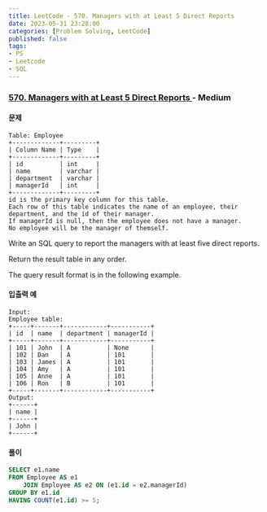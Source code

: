 ```yaml
---
title: LeetCode - 570. Managers with at Least 5 Direct Reports
date: 2023-05-31 23:28:00
categories: [Problem Solving, LeetCode]
published: false
tags:
- PS
- Leetcode
- SQL
---
```


### [ 570. Managers with at Least 5 Direct Reports ](https://leetcode.com/problems/managers-with-at-least-5-direct-reports) - Medium

#### 문제

```
Table: Employee
+-------------+---------+
| Column Name | Type    |
+-------------+---------+
| id          | int     |
| name        | varchar |
| department  | varchar |
| managerId   | int     |
+-------------+---------+
id is the primary key column for this table.
Each row of this table indicates the name of an employee, their department, and the id of their manager.
If managerId is null, then the employee does not have a manager.
No employee will be the manager of themself.
```

Write an SQL query to report the managers with at least five direct reports.

Return the result table in any order.

The query result format is in the following example.

#### 입출력 예
```
Input: 
Employee table:
+-----+-------+------------+-----------+
| id  | name  | department | managerId |
+-----+-------+------------+-----------+
| 101 | John  | A          | None      |
| 102 | Dan   | A          | 101       |
| 103 | James | A          | 101       |
| 104 | Amy   | A          | 101       |
| 105 | Anne  | A          | 101       |
| 106 | Ron   | B          | 101       |
+-----+-------+------------+-----------+
Output: 
+------+
| name |
+------+
| John |
+------+
```

#### 풀이
```sql
SELECT e1.name
FROM Employee AS e1
    JOIN Employee AS e2 ON (e1.id = e2.managerId)
GROUP BY e1.id
HAVING COUNT(e1.id) >= 5;
```